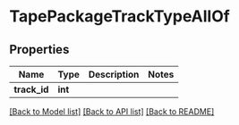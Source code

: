 # TapePackageTrackTypeAllOf

## Properties
Name | Type | Description | Notes
------------ | ------------- | ------------- | -------------
**track_id** | **int** |  | 

[[Back to Model list]](../README.md#documentation-for-models) [[Back to API list]](../README.md#documentation-for-api-endpoints) [[Back to README]](../README.md)


